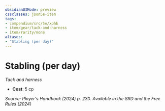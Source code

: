 ```yaml
---
obsidianUIMode: preview
cssclasses: json5e-item
tags:
- compendium/src/5e/xphb
- item/gear/tack-and-harness
- item/rarity/none
aliases: 
- "Stabling (per day)"
---
```

# Stabling (per day)
*Tack and harness*  


- **Cost**: 5 cp

*Source: Player's Handbook (2024) p. 230. Available in the <span title='Systems Reference Document (5.2)'>SRD</span> and the Free Rules (2024)*